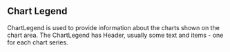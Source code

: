 ## Chart Legend
ChartLegend is used to provide information about the charts shown on the chart area. The ChartLegend has Header, usually some text and items - one for each chart series.